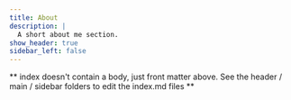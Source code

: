 ```yaml
---
title: About
description: |
  A short about me section.
show_header: true
sidebar_left: false
---
```


** index doesn't contain a body, just front matter above.
See the header / main / sidebar folders to edit the index.md files **
